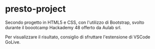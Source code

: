 # presto-project
Secondo progetto in HTML5 e CSS, con l'utilizzo di Bootstrap, svolto durante il boootcamp Hackademy 48 offerto da Aulab srl.

Per visualizzare il risultato, consiglio di sfruttare l'estensione di VSCode GoLive.
